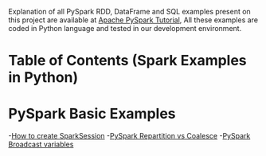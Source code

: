 Explanation of all PySpark RDD, DataFrame and SQL examples present on this project are available at [Apache PySpark Tutorial](https://sparkbyexamples.com/pyspark-tutorial/), All these examples are coded in Python language and tested in our development environment.

# Table of Contents (Spark Examples in Python)

# PySpark Basic Examples
-[How to create SparkSession](https://sparkbyexamples.com/pyspark/pyspark-what-is-sparksession/)
-[PySpark Repartition vs Coalesce](https://sparkbyexamples.com/pyspark/pyspark-repartition-vs-coalesce/)
-[PySpark Broadcast variables](https://sparkbyexamples.com/pyspark/pyspark-broadcast-variables/)

